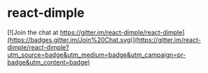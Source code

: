 # react-dimple

[![Join the chat at https://gitter.im/react-dimple/react-dimple](https://badges.gitter.im/Join%20Chat.svg)](https://gitter.im/react-dimple/react-dimple?utm_source=badge&utm_medium=badge&utm_campaign=pr-badge&utm_content=badge)
